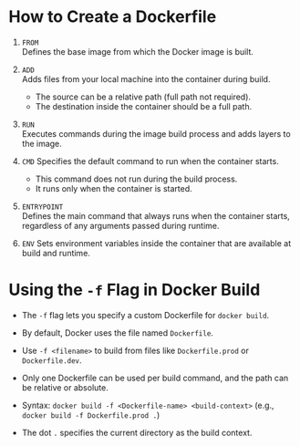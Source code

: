 # How to Create a Dockerfile

1. `FROM`  
   Defines the base image from which the Docker image is built.

2. `ADD`  
   Adds files from your local machine into the container during build.  
   - The source can be a relative path (full path not required).  
   - The destination inside the container should be a full path.

3. `RUN`  
   Executes commands during the image build process and adds layers to the image.

4. `CMD`
   Specifies the default command to run when the container starts.  
   - This command does not run during the build process.  
   - It runs only when the container is started.

5. `ENTRYPOINT`  
   Defines the main command that always runs when the container starts,  
   regardless of any arguments passed during runtime.

6. `ENV`
   Sets environment variables inside the container that are available at build and runtime.

# Using the `-f` Flag in Docker Build

- The `-f` flag lets you specify a custom Dockerfile for `docker build`.

- By default, Docker uses the file named `Dockerfile`.

- Use `-f <filename>` to build from files like `Dockerfile.prod` or `Dockerfile.dev`.

- Only one Dockerfile can be used per build command, and the path can be relative or absolute.

- Syntax: `docker build -f <Dockerfile-name> <build-context>` (e.g., `docker build -f Dockerfile.prod .`)

- The dot `.` specifies the current directory as the build context.
